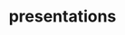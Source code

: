 ---
layout: page
title: presentations
permalink: /presentations/
description: A growing collection of your cool projects.
nav: true
---